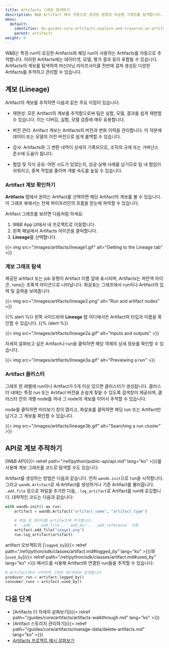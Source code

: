 ```yaml
---
title: Artifacts 그래프 탐색하기
description: W&B Artifact 에서 자동으로 생성된 방향성 비순환 그래프를 탐색합니다.
menu:
  default:
    identifier: ko-guides-core-artifacts-explore-and-traverse-an-artifact-graph
    parent: artifacts
weight: 9
---
```


W&B는 특정 run이 로깅한 Artifacts와 해당 run이 사용하는 Artifacts를 자동으로 추적합니다. 이러한 Artifacts에는 데이터셋, 모델, 평가 결과 등이 포함될 수 있습니다. Artifacts의 계보를 탐색하여 머신러닝 라이프사이클 전반에 걸쳐 생성된 다양한 Artifacts를 추적하고 관리할 수 있습니다.

## 계보 (Lineage)
Artifact의 계보를 추적하면 다음과 같은 주요 이점이 있습니다:

- 재현성: 모든 Artifact의 계보를 추적함으로써 팀은 실험, 모델, 결과를 쉽게 재현할 수 있습니다. 이는 디버깅, 실험, 모델 검증에 매우 유용합니다.

- 버전 관리: Artifact 계보는 Artifacts의 버전과 변화 이력을 관리합니다. 이 덕분에 데이터 또는 모델의 이전 버전으로 쉽게 롤백할 수 있습니다.

- 감사: Artifacts와 그 변환 내역이 상세히 기록되므로, 조직의 규제 또는 거버넌스 준수에 도움이 됩니다.

- 협업 및 지식 공유: 어떤 시도가 있었는지, 성공·실패 사례를 남기므로 팀 내 협업이 쉬워지고, 중복 작업을 줄이며 개발 속도를 높일 수 있습니다.

### Artifact 계보 확인하기
**Artifacts** 탭에서 원하는 Artifact를 선택하면 해당 Artifact의 계보를 볼 수 있습니다. 이 그래프 뷰에서는 전체 파이프라인의 흐름을 한눈에 파악할 수 있습니다.

Artifact 그래프를 보려면 다음처럼 하세요:

1. W&B App UI에서 내 프로젝트로 이동합니다.
2. 왼쪽 패널에서 Artifacts 아이콘을 클릭합니다.
3. **Lineage**를 선택합니다.

{{< img src="/images/artifacts/lineage1.gif" alt="Getting to the Lineage tab" >}}

### 계보 그래프 탐색

제공된 artifact 또는 job 유형이 Artifact 이름 앞에 표시되며, Artifacts는 파란색 아이콘, runs는 초록색 아이콘으로 나타납니다. 화살표는 그래프에서 run이나 Artifact의 입력 및 출력을 보여줍니다.

{{< img src="/images/artifacts/lineage2.png" alt="Run and artifact nodes" >}}

{{% alert %}}
왼쪽 사이드바와 **Lineage** 탭 어디에서든 Artifact의 타입과 이름을 확인할 수 있습니다.
{{% /alert %}}

{{< img src="/images/artifacts/lineage2a.gif" alt="Inputs and outputs" >}}

자세히 살펴보고 싶은 Artifact나 run을 클릭하면 해당 객체의 상세 정보를 확인할 수 있습니다.

{{< img src="/images/artifacts/lineage3a.gif" alt="Previewing a run" >}}

### Artifact 클러스터

그래프 한 레벨에 run이나 Artifact가 5개 이상 있으면 클러스터가 생성됩니다. 클러스터 내에는 특정 run 또는 Artifact 버전을 손쉽게 찾을 수 있도록 검색창이 제공되며, 클러스터 안의 개별 node를 꺼내 그 node의 계보를 이어서 추적할 수 있습니다.

node를 클릭하면 미리보기 창이 열리고, 화살표를 클릭하면 해당 run 또는 Artifact만 남기고 그 계보를 확인할 수 있습니다.

{{< img src="/images/artifacts/lineage3b.gif" alt="Searching a run cluster" >}}

## API로 계보 추적하기
[W&B API]({{< relref path="/ref/python/public-api/api.md" lang="ko" >}})를 사용해 계보 그래프를 코드로 탐색할 수도 있습니다.

Artifact를 생성하는 방법은 다음과 같습니다. 먼저 `wandb.init`으로 run을 시작합니다. 그리고 `wandb.Artifact`로 새 Artifact를 생성하거나 기존 Artifact를 불러옵니다. `.add_file` 등으로 파일을 추가한 다음, `.log_artifact`로 Artifact를 run에 로깅합니다. 대략적인 코드는 다음과 같습니다:

```python
with wandb.init() as run:
    artifact = wandb.Artifact("artifact_name", "artifact_type")

    # 파일 및 데이터를 artifact에 추가합니다.
    # `.add`, `.add_file`, `.add_dir`, `.add_reference` 사용
    artifact.add_file("image1.png")
    run.log_artifact(artifact)
```

artifact 오브젝트의 [`logged_by`]({{< relref path="/ref/python/sdk/classes/artifact.md#logged_by" lang="ko" >}})와 [`used_by`]({{< relref path="/ref/python/sdk/classes/artifact.md#used_by" lang="ko" >}}) 메서드를 사용해 Artifact와 연결된 run들을 추적할 수 있습니다:

```python
# Artifact에서 시작하여 그래프 위/아래로 탐색합니다.
producer_run = artifact.logged_by()
consumer_runs = artifact.used_by()
```
## 다음 단계
- [Artifacts 더 자세히 살펴보기]({{< relref path="/guides/core/artifacts/artifacts-walkthrough.md" lang="ko" >}})
- [Artifact 스토리지 관리하기]({{< relref path="/guides/core/artifacts/manage-data/delete-artifacts.md" lang="ko" >}})
- [Artifacts 프로젝트 예시 살펴보기](https://wandb.ai/wandb-smle/artifact_workflow/artifacts/raw_dataset/raw_data/v0/lineage)
